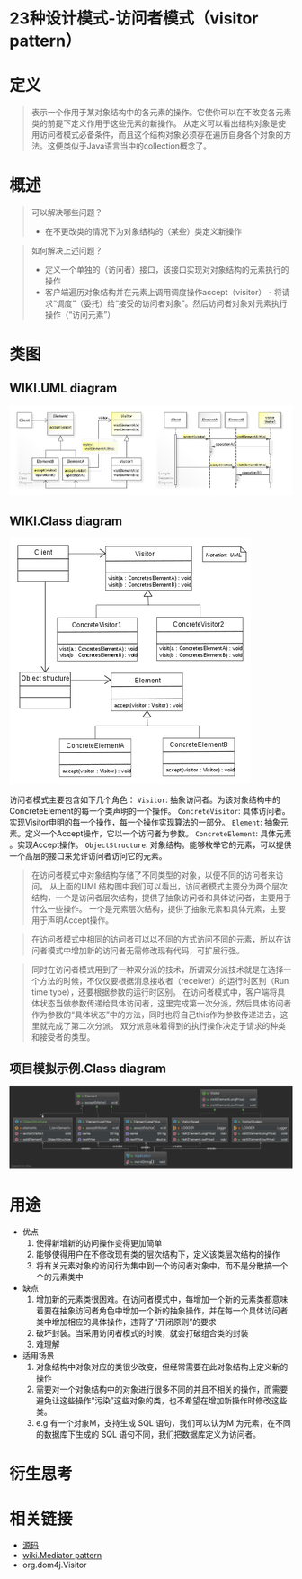 
# 23种设计模式-访问者模式（visitor pattern）

# 定义
>表示一个作用于某对象结构中的各元素的操作。它使你可以在不改变各元素类的前提下定义作用于这些元素的新操作。
从定义可以看出结构对象是使用访问者模式必备条件，而且这个结构对象必须存在遍历自身各个对象的方法。这便类似于Java语言当中的collection概念了。

# 概述
>可以解决哪些问题？
>* 在不更改类的情况下为对象结构的（某些）类定义新操作

>如何解决上述问题？
>* 定义一个单独的（访问者）接口，该接口实现对对象结构的元素执行的操作
>* 客户端遍历对象结构并在元素上调用调度操作accept（visitor） - 将请求“调度”（委托）给“接受的访问者对象”。然后访问者对象对元素执行操作（“访问元素”）


# 类图
## WIKI.UML diagram
![UML diagram](../doc/wiki-uml/wiki.visitor.uml.jpg)
## WIKI.Class diagram
![Class diagram](../doc/wiki-uml/wiki.visitor.class_diagram.png)

访问者模式主要包含如下几个角色：
``Visitor``: 抽象访问者。为该对象结构中的ConcreteElement的每一个类声明的一个操作。
``ConcreteVisitor``: 具体访问者。实现Visitor申明的每一个操作，每一个操作实现算法的一部分。
``Element``: 抽象元素。定义一个Accept操作，它以一个访问者为参数。
``ConcreteElement``: 具体元素 。实现Accept操作。
``ObjectStructure``: 对象结构。能够枚举它的元素，可以提供一个高层的接口来允许访问者访问它的元素。

>在访问者模式中对象结构存储了不同类型的对象，以便不同的访问者来访问。
>从上面的UML结构图中我们可以看出，访问者模式主要分为两个层次结构，一个是访问者层次结构，提供了抽象访问者和具体访问者，主要用于什么一些操作。
>一个是元素层次结构，提供了抽象元素和具体元素，主要用于声明Accept操作。

>在访问者模式中相同的访问者可以以不同的方式访问不同的元素，所以在访问者模式中增加新的访问者无需修改现有代码，可扩展行强。

>同时在访问者模式用到了一种双分派的技术，所谓双分派技术就是在选择一个方法的时候，不仅仅要根据消息接收者（receiver）的运行时区别（Run time type），还要根据参数的运行时区别。
>在访问者模式中，客户端将具体状态当做参数传递给具体访问者，这里完成第一次分派，然后具体访问者作为参数的“具体状态”中的方法，同时也将自己this作为参数传递进去，这里就完成了第二次分派。
>双分派意味着得到的执行操作决定于请求的种类和接受者的类型。

## 项目模拟示例.Class diagram
![Class diagram](../doc/project-uml/visitor.class_diagram.png)

# 用途
* 优点
    1. 使得新增新的访问操作变得更加简单
    2. 能够使得用户在不修改现有类的层次结构下，定义该类层次结构的操作
    3. 将有关元素对象的访问行为集中到一个访问者对象中，而不是分散搞一个个的元素类中
* 缺点
    1. 增加新的元素类很困难。在访问者模式中，每增加一个新的元素类都意味着要在抽象访问者角色中增加一个新的抽象操作，并在每一个具体访问者类中增加相应的具体操作，违背了“开闭原则”的要求
    2. 破坏封装。当采用访问者模式的时候，就会打破组合类的封装
    3. 难理解
* 适用场景
    1. 对象结构中对象对应的类很少改变，但经常需要在此对象结构上定义新的操作
    2. 需要对一个对象结构中的对象进行很多不同的并且不相关的操作，而需要避免让这些操作“污染”这些对象的类，也不希望在增加新操作时修改这些类。
    3. e.g 有一个对象M，支持生成 SQL 语句，我们可以认为M 为元素，在不同的数据库下生成的 SQL 语句不同，我们把数据库定义为访问者。

# 衍生思考

# 相关链接
* [源码](https://github.com/GourdErwa/java-advanced/tree/master/design-patterns/patterns-visitor)
* [wiki.Mediator pattern](https://en.wikipedia.org/wiki/visitor_pattern)
* org.dom4j.Visitor
